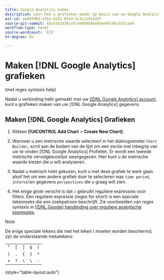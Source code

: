 ```yaml
---
title: Google Analytics maken
description: Leer hoe u grafieken maakt op basis van uw Google Analytics-gegevens.
exl-id: ee80fd0d-e3b1-4331-853d-3c2c11931d3f
source-git-commit: 03a5161930cafcbe600b96465ee0fc0ecb25cae8
workflow-type: tm+mt
source-wordcount: '171'
ht-degree: 0%

---
```


# Maken [!DNL Google Analytics] grafieken

(met regex syntaxis help)

Nadat u verbinding hebt gemaakt met uw [[!DNL Google Analytics] account](../../data-analyst/importing-data/integrations/google-analytics.md), kunt u grafieken maken van uw [!DNL Google Analytics] gegevens.

## Maken [!DNL Google Analytics] Grafieken

1. Klikken **[!UICONTROL Add Chart** > **Create New Chart]**.

1. Wanneer u een metrische waarde selecteert in het dialoogvenster `Chart Builder`, scrol aan de bodem van de lijst om een sectie met inbegrip van uw te vinden [!DNL Google Analytics] Profielen. Er wordt een tweede metrische vervolgkeuzelijst weergegeven. Hier kunt u de metrische waarde kiezen die u wilt analyseren.

1. Nadat u metrisch hebt gekozen, kunt u met deze grafiek te werk gaan alsof het om een andere grafiek door te selecteren was `time period`, `interval`en gegevens `perspectives` die u graag wilt zien.

1. Het enige grote verschil is dat `√` gebruikt reguliere expressies voor filters. Een reguliere expressie (regex for short) is een speciale tekenreeks die een zoekpatroon beschrijft. Zie voorbeelden van regex syntaxis in [[!DNL Google] handleiding over reguliere analytische expressies](https://support.google.com/analytics/answer/1034324?hl=en).

>[!NOTE]
>
>De enige speciale tekens die met het teken \ moeten worden beschermd, zijn de onderstaande metatekens:

|  |  |  |  |  |
|-----|-----|-----|-----|-----|
| `^` | `[` | `]` | `$` | `(` |
| `)` | `.` | `{` | `}` | `*` |
| `+` | `?` | `\` | `\` | `-` |

{style=&quot;table-layout:auto&quot;}
